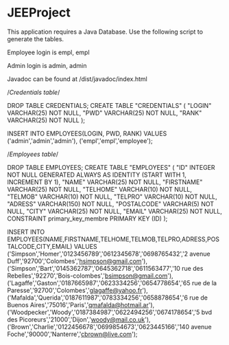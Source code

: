 # JEEProject

This application requires a Java Database. Use the following script to generate the tables.

Employee login is empl, empl

Admin login is admin, admin

Javadoc can be found at /dist/javadoc/index.html

/*Credentials table*/

DROP TABLE CREDENTIALS;
CREATE TABLE "CREDENTIALS" (
	"LOGIN" VARCHAR(25) NOT NULL,
	"PWD" VARCHAR(25) NOT NULL,
	"RANK" VARCHAR(25) NOT NULL
);

INSERT INTO EMPLOYEES(LOGIN, PWD, RANK) VALUES
('admin','admin','admin'),
('empl','empl','employee');

/*Employees table*/

DROP TABLE EMPLOYEES;
CREATE TABLE "EMPLOYEES" (
	"ID" INTEGER NOT NULL GENERATED ALWAYS AS IDENTITY (START WITH 1, INCREMENT BY 1),
	"NAME" VARCHAR(25) NOT NULL,
	"FIRSTNAME" VARCHAR(25) NOT NULL,
	"TELHOME" VARCHAR(10) NOT NULL,
	"TELMOB" VARCHAR(10) NOT NULL,
	"TELPRO" VARCHAR(10) NOT NULL,
	"ADRESS" VARCHAR(150) NOT NULL,
	"POSTALCODE" VARCHAR(5) NOT NULL,
	"CITY" VARCHAR(25) NOT NULL,
	"EMAIL" VARCHAR(25) NOT NULL,
	CONSTRAINT primary_key_membre PRIMARY KEY (ID)
);

INSERT INTO EMPLOYEES(NAME,FIRSTNAME,TELHOME,TELMOB,TELPRO,ADRESS,POSTALCODE,CITY,EMAIL) VALUES
('Simpson','Homer','0123456789','0612345678','0698765432','2 avenue Duff','92700','Colombes','hsimpson@gmail.com'),
('Simpson','Bart','0145362787','0645362718','0611563477','10 rue des Rebelles','92270','Bois-colombes','bsimpson@gmail.com'),
('Lagaffe','Gaston','0187665987','0623334256','0654778654','65 rue de la Paresse','92700','Colombes','glagaffe@yahoo.fr'),
('Mafalda','Querida','0187611987','0783334256','0658878654','6 rue de Buenos Aires','75016','Paris','qmafalda@hotmail.ar'),
('Woodpecker','Woody','0187384987','0622494256','0674178654','5 bvd des Picoreurs','21000','Dijon','woody@mail.co.uk'),
('Brown','Charlie','0122456678','0699854673','0623445166','140 avenue Foche','90000','Nanterre','cbrown@live.com');